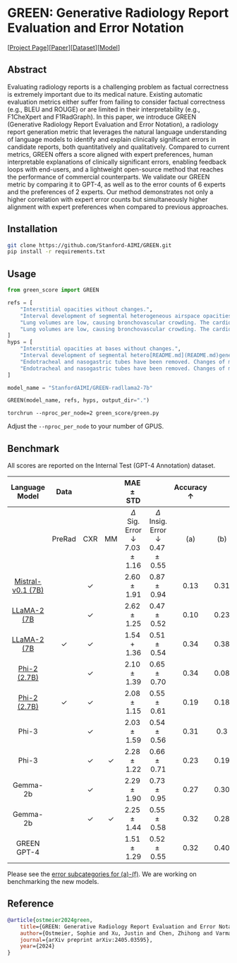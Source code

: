 # GREEN: Generative Radiology Report Evaluation and Error Notation
[[Project Page](https://stanford-aimi.github.io/green.html)][[Paper](https://arxiv.org/pdf/2405.03595)][[Dataset](https://huggingface.co/datasets/StanfordAIMI/GREEN)][[Model](https://huggingface.co/StanfordAIMI/GREEN-RadLlama2-7b)]

## Abstract

Evaluating radiology reports is a challenging problem as factual correctness is extremely important due to its medical nature. Existing automatic evaluation metrics either suffer from failing to consider factual correctness (e.g., BLEU and ROUGE) or are limited in their interpretability (e.g., F1CheXpert and F1RadGraph). In this paper, we introduce GREEN (Generative Radiology Report Evaluation and Error Notation), a radiology report generation metric that leverages the natural language understanding of language models to identify and explain clinically significant errors in candidate reports, both quantitatively and qualitatively. Compared to current metrics, GREEN offers a score aligned with expert preferences, human interpretable explanations of clinically significant errors, enabling feedback loops with end-users, and a lightweight open-source method that reaches the performance of commercial counterparts. We validate our GREEN metric by comparing it to GPT-4, as well as to the error counts of 6 experts and the preferences of 2 experts. Our method demonstrates not only a higher correlation with expert error counts but simultaneously higher alignment with expert preferences when compared to previous approaches.

## Installation

```bash
git clone https://github.com/Stanford-AIMI/GREEN.git
pip install -r requirements.txt
```

## Usage

```python
from green_score import GREEN

refs = [
    "Interstitial opacities without changes.",
    "Interval development of segmental heterogeneous airspace opacities throughout the lungs . No significant pneumothorax or pleural effusion . Bilateral calcified pleural plaques are scattered throughout the lungs . The heart is not significantly enlarged .",
    "Lung volumes are low, causing bronchovascular crowding. The cardiomediastinal silhouette is unremarkable. No focal consolidation, pleural effusion, or pneumothorax detected. Within the limitations of chest radiography, osseous structures are unremarkable.",
    "Lung volumes are low, causing bronchovascular crowding. The cardiomediastinal silhouette is unremarkable. No focal consolidation, pleural effusion, or pneumothorax detected. Within the limitations of chest radiography, osseous structures are unremarkable.",
]
hyps = [
    "Interstitial opacities at bases without changes.",
    "Interval development of segmental hetero[README.md](README.md)geneous airspace opacities throughout the lungs . No significant pneumothorax or pleural effusion . Bilateral calcified pleural plaques are scattered throughout the lungs . The heart is not significantly enlarged .",
    "Endotracheal and nasogastric tubes have been removed. Changes of median sternotomy, with continued leftward displacement of the fourth inferiomost sternal wire. There is continued moderate-to-severe enlargement of the cardiac silhouette. Pulmonary aeration is slightly improved, with residual left lower lobe atelectasis. Stable central venous congestion and interstitial pulmonary edema. Small bilateral pleural effusions are unchanged.",
    "Endotracheal and nasogastric tubes have been removed. Changes of median sternotomy, with continued leftward displacement of the fourth inferiomost sternal wire. There is continued moderate-to-severe enlargement of the cardiac silhouette. Pulmonary aeration is slightly improved, with residual left lower lobe atelectasis. Stable central venous congestion and interstitial pulmonary edema. Small bilateral pleural effusions are unchanged.",
]

model_name = "StanfordAIMI/GREEN-radllama2-7b"

GREEN(model_name, refs, hyps, output_dir=".")

```
```
torchrun --nproc_per_node=2 green_score/green.py
```
Adjust the `--nproc_per_node` to your number of GPUS.

## Benchmark

All scores are reported on the Internal Test (GPT-4 Annotation) dataset. 
  
| Language Model | Data |  |  | $\mathrm{MAE} \pm \mathrm{STD}$ |  | Accuracy $\uparrow$ |  |  |  |  |  |BertScore | Time/sample (secs) | Batch Size* |
| :---: | :---: | :---: | :---: | :---: | :---: | :---: | :---: | :---: | :---: | :---: | :---: | :---: | :---: | :---: |
|  | PreRad | CXR | $\mathrm{MM}$ | $\Delta$ Sig. Error $\downarrow$ <br> $7.03 \pm 1.16$ | $\Delta$ Insig. Error $\downarrow$ <br> $0.47 \pm 0.55$ | (a) | (b) | (c) | (d) | (e) | (f) | | |  |
| [Mistral-v0.1 (7B)](https://huggingface.co/StanfordAIMI/GREEN-Mistral-7b) |  | $\checkmark$ |  | $2.60 \pm 1.91$ | $0.87 \pm 0.94$ | 0.13 | 0.31 | 0.62 | 0.59 | 0.48 | 0.67 | 0.80 ± 0.11|3.57 |2,048  |
| [LLaMA-2 (7B](https://huggingface.co/StanfordAIMI/GREEN-Llama2-7b) |  | $\checkmark$ |  | $2.62 \pm 1.25$ | $0.47 \pm 0.52$ | 0.10 | 0.23 | 0.65 | 0.59 | 0.68 | 0.70 | 0.78 ± 0.12| 2.3|2.67|2,048  |
| [LLaMA-2 (7B](https://huggingface.co/StanfordAIMI/GREEN-RadLlama2-7b) | $\checkmark$ | $\checkmark$ |  | $1.54+1.36$ | $0.51 \pm 0.54$ | 0.34 | 0.38 | 0.60 | 0.54 | 0.65 | 0.68 | 0.83 ± 0.24 |2.67 |16|
| [Phi-2 (2.7B)](https://huggingface.co/StanfordAIMI/GREEN-Phi2) |  | $\checkmark$ |  | $2.10 \pm 1.39$ | $0.65 \pm 0.70$ | 0.34 | 0.08 | 0.65 | 0.57 | 0.66 | 0.53 | 0.80 ± 0.11|1.78 |2,048|
| [Phi-2 (2.7B)](https://huggingface.co/StanfordAIMI/GREEN-RadPhi2) | $\checkmark$ | $\checkmark$ |  | $2.08 \pm 1.15$ | $0.55 \pm 0.61$ | 0.19 | 0.18 | 0.62 | 0.57 | 0.62 | 0.61 |  0.84 ± 0.10 | 1.78 | 2,048|
| Phi-3 |  | $\checkmark$ |  | $2.03 \pm 1.59$ | $0.54 \pm 0.56$ | 0.31 | 0.3 | 0.62 | 0.59 | 0.58 | 0.66 | | | |
| Phi-3 |  | $\checkmark$ | $\checkmark$ | $2.28 \pm 1.22$ | $0.66 \pm 0.71$ | 0.23 | 0.19 | 0.6 | 0.57 | 0.64 | 0.26 | ||  |
| Gemma-2b |  | $\checkmark$ |  | $2.29 \pm 1.90$ | $0.73 \pm 0.95$ | 0.27 | 0.30 | 0.61 | 0.59 | 0.57 | 0.60 | | | |
| Gemma-2b |  | $\checkmark$ | $\checkmark$ | $2.25 \pm 1.44$ | $0.55 \pm 0.58$ | 0.32 | 0.28 | 0.57 | 0.55 | 0.66 | 0.19 | | | |
| GREEN GPT-4 |  |  |  | $1.51 \pm 1.29$ | $0.52 \pm 0.55$ | 0.32 | 0.40 | 0.65 | 0.59 | 0.68 | 0.70 | | | |

Please see the [error subcategories for (a)-(f)](https://github.com/Stanford-AIMI/GREEN/blob/4e9e939c06761e13d3d520a6434ee7f5c8cded3e/green_score/green.py#L63).
We are working on benchmarking the new models. 
## Reference

```bibtex
@article{ostmeier2024green,
    title={GREEN: Generative Radiology Report Evaluation and Error Notation},
    author={Ostmeier, Sophie and Xu, Justin and Chen, Zhihong and Varma, Maya and Blankemeier, Louis and Bluethgen, Christian and Michalson, Arne Edward and Moseley, Michael and Langlotz, Curtis and Chaudhari, Akshay S and others},
    journal={arXiv preprint arXiv:2405.03595},
    year={2024}
}
```
